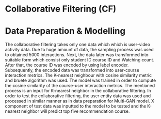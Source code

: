 # Collaborative Filtering (CF)

# Data Preparation & Modelling

The collaborative filtering takes only one data which which is user-video activity data. Due to huge amount of data, the sampling process was used to obtained 5000 interactions. Next, the data later was transformed into suitable form which consist only student ID course ID and Watching count. After that, the course ID was encoded by using label encoder. Subsequently, the encoded data was transformed into user-course interaction metrics. The K-nearest neighbour with cosine similarity metric and bruete algorithm was used. The model was trained in order to compute the cosine similarity of the course-user interaction metrics. The mentioned process is an input for K-nearest neighbor in the collaborative filtering. In order to test the collaborative filtering, the user entity data was used and processed in similar manner as in data preparation for Multi-GAN model. X component of test data was inputted to the model to be tested and the K-nearest neighbor will predict top five recommendation course.
